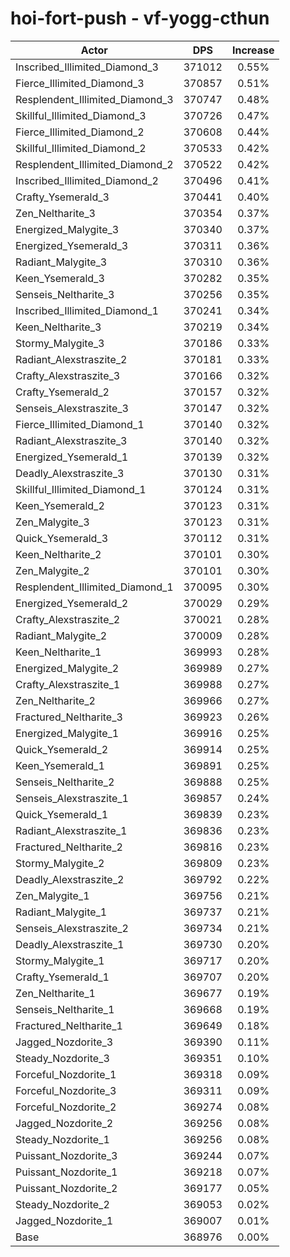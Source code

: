 # hoi-fort-push - vf-yogg-cthun
| Actor | DPS | Increase |
|---|:---:|:---:|
|Inscribed_Illimited_Diamond_3|371012|0.55%|
|Fierce_Illimited_Diamond_3|370857|0.51%|
|Resplendent_Illimited_Diamond_3|370747|0.48%|
|Skillful_Illimited_Diamond_3|370726|0.47%|
|Fierce_Illimited_Diamond_2|370608|0.44%|
|Skillful_Illimited_Diamond_2|370533|0.42%|
|Resplendent_Illimited_Diamond_2|370522|0.42%|
|Inscribed_Illimited_Diamond_2|370496|0.41%|
|Crafty_Ysemerald_3|370441|0.40%|
|Zen_Neltharite_3|370354|0.37%|
|Energized_Malygite_3|370340|0.37%|
|Energized_Ysemerald_3|370311|0.36%|
|Radiant_Malygite_3|370310|0.36%|
|Keen_Ysemerald_3|370282|0.35%|
|Senseis_Neltharite_3|370256|0.35%|
|Inscribed_Illimited_Diamond_1|370241|0.34%|
|Keen_Neltharite_3|370219|0.34%|
|Stormy_Malygite_3|370186|0.33%|
|Radiant_Alexstraszite_2|370181|0.33%|
|Crafty_Alexstraszite_3|370166|0.32%|
|Crafty_Ysemerald_2|370157|0.32%|
|Senseis_Alexstraszite_3|370147|0.32%|
|Fierce_Illimited_Diamond_1|370140|0.32%|
|Radiant_Alexstraszite_3|370140|0.32%|
|Energized_Ysemerald_1|370139|0.32%|
|Deadly_Alexstraszite_3|370130|0.31%|
|Skillful_Illimited_Diamond_1|370124|0.31%|
|Keen_Ysemerald_2|370123|0.31%|
|Zen_Malygite_3|370123|0.31%|
|Quick_Ysemerald_3|370112|0.31%|
|Keen_Neltharite_2|370101|0.30%|
|Zen_Malygite_2|370101|0.30%|
|Resplendent_Illimited_Diamond_1|370095|0.30%|
|Energized_Ysemerald_2|370029|0.29%|
|Crafty_Alexstraszite_2|370021|0.28%|
|Radiant_Malygite_2|370009|0.28%|
|Keen_Neltharite_1|369993|0.28%|
|Energized_Malygite_2|369989|0.27%|
|Crafty_Alexstraszite_1|369988|0.27%|
|Zen_Neltharite_2|369966|0.27%|
|Fractured_Neltharite_3|369923|0.26%|
|Energized_Malygite_1|369916|0.25%|
|Quick_Ysemerald_2|369914|0.25%|
|Keen_Ysemerald_1|369891|0.25%|
|Senseis_Neltharite_2|369888|0.25%|
|Senseis_Alexstraszite_1|369857|0.24%|
|Quick_Ysemerald_1|369839|0.23%|
|Radiant_Alexstraszite_1|369836|0.23%|
|Fractured_Neltharite_2|369816|0.23%|
|Stormy_Malygite_2|369809|0.23%|
|Deadly_Alexstraszite_2|369792|0.22%|
|Zen_Malygite_1|369756|0.21%|
|Radiant_Malygite_1|369737|0.21%|
|Senseis_Alexstraszite_2|369734|0.21%|
|Deadly_Alexstraszite_1|369730|0.20%|
|Stormy_Malygite_1|369717|0.20%|
|Crafty_Ysemerald_1|369707|0.20%|
|Zen_Neltharite_1|369677|0.19%|
|Senseis_Neltharite_1|369668|0.19%|
|Fractured_Neltharite_1|369649|0.18%|
|Jagged_Nozdorite_3|369390|0.11%|
|Steady_Nozdorite_3|369351|0.10%|
|Forceful_Nozdorite_1|369318|0.09%|
|Forceful_Nozdorite_3|369311|0.09%|
|Forceful_Nozdorite_2|369274|0.08%|
|Jagged_Nozdorite_2|369256|0.08%|
|Steady_Nozdorite_1|369256|0.08%|
|Puissant_Nozdorite_3|369244|0.07%|
|Puissant_Nozdorite_1|369218|0.07%|
|Puissant_Nozdorite_2|369177|0.05%|
|Steady_Nozdorite_2|369053|0.02%|
|Jagged_Nozdorite_1|369007|0.01%|
|Base|368976|0.00%|

